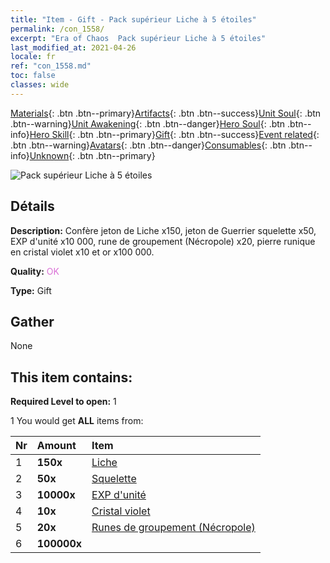 ```yaml
---
title: "Item - Gift - Pack supérieur Liche à 5 étoiles"
permalink: /con_1558/
excerpt: "Era of Chaos  Pack supérieur Liche à 5 étoiles"
last_modified_at: 2021-04-26
locale: fr
ref: "con_1558.md"
toc: false
classes: wide
---
```

 [Materials](/ItemsFR/){: .btn .btn--primary}[Artifacts](/ItemsFR/Artifacts/){: .btn .btn--success}[Unit Soul](/ItemsFR/UnitSoul/){: .btn .btn--warning}[Unit Awakening](/ItemsFR/UnitAwakening/){: .btn .btn--danger}[Hero Soul](/ItemsFR/HeroSoul/){: .btn .btn--info}[Hero Skill](/ItemsFR/HeroSkill/){: .btn .btn--primary}[Gift](/ItemsFR/Gift/){: .btn .btn--success}[Event related](/ItemsFR/Events/){: .btn .btn--warning}[Avatars](/ItemsFR/Avatars/){: .btn .btn--danger}[Consumables](/ItemsFR/Consumables/){: .btn .btn--info}[Unknown](/ItemsFR/Unknown/){: .btn .btn--primary}

 ![Pack supérieur Liche à 5 étoiles](/images/t/i_907167.png)

## Détails
 **Description:** Confère jeton de Liche x150, jeton de Guerrier squelette x50, EXP d'unité x10 000, rune de groupement (Nécropole) x20, pierre runique en cristal violet x10 et or x100 000.

 **Quality:** <span style="color: #DA70D6">OK</span>

 **Type:** Gift

## Gather

  None

## This item contains:

 **Required Level to open:** 1

 1 You would get **ALL** items  from:

  | Nr | Amount |     Item    |
  |:---|:-------|:------------|
  | 1 |  **150x** | [Liche](/ItemsFR/unt_212/) |  | 
  | 2 |  **50x** | [Squelette](/ItemsFR/unt_208/) |  | 
  | 3 |  **10000x** | [EXP d'unité](/ItemsFR/con_902/) |  | 
  | 4 |  **10x** | [Cristal violet](/ItemsFR/con_720/) |  | 
  | 5 |  **20x** | [Runes de groupement (Nécropole)](/ItemsFR/con_755/) |  | 
  | 6 |  **100000x** | <i class="fas fa-coins"/> |  | 
